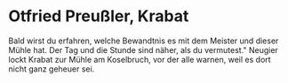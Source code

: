 # Otfried Preußler, Krabat

Bald wirst du erfahren, welche Bewandtnis es mit dem Meister und dieser Mühle hat. Der Tag und die Stunde sind näher, als du vermutest." Neugier lockt Krabat zur Mühle am Koselbruch, vor der alle warnen, weil es dort nicht ganz geheuer sei. 

